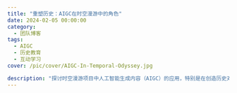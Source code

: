 ```yaml
---
title: "重塑历史：AIGC在时空漫游中的角色"
date: 2024-02-05 00:00:00
category:
  - 团队博客
tags:
  - AIGC
  - 历史教育
  - 互动学习
cover: /pic/cover/AIGC-In-Temporal-Odyssey.jpg

description: "探讨时空漫游项目中人工智能生成内容（AIGC）的应用，特别是在创造历史对话和场景再现方面的作用。分析AIGC技术如何提升教育内容的深度和互动性。"
---
```


